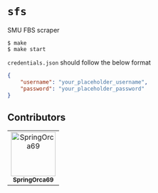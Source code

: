 # `sfs`

SMU FBS scraper

```console
$ make
$ make start 
```

`credentials.json` should follow the below format

```json
{
    "username": "your_placeholder_username",
    "password": "your_placeholder_password"
}
```

## Contributors

<table>
	<tbody>
        <tr>
            <td align="center">
                <a href="https://github.com/SpringOrca69">
                    <img src="https://avatars.githubusercontent.com/u/159885540?v=4" width="100;" alt="SpringOrca69"/>
                    <br />
                    <sub><b>SpringOrca69</b></sub>
                </a>
            </td>
	</tr>
	<tbody>
</table>
